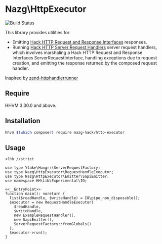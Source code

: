 # Nazg\HttpExecutor

[![Build Status](https://travis-ci.org/nazg-hack/http-executor.svg?branch=master)](https://travis-ci.org/nazg-hack/http-executor)

This library provides utilities for:

 - Emitting [Hack HTTP Request and Response Interfaces](https://github.com/hhvm/hack-http-request-response-interfaces) responses.
 - Running [Hack HTTP Server Request Handlers](https://github.com/nazg-hack/http-server-request-handler) server request handlers, which involves marshaling a Hack HTTP Request and Response Interfaces ServerRequestInterface, handling exceptions due to request creation, and emitting the response returned by the composed request handler.

Inspired by [zend-httphandlerrunner](https://github.com/zendframework/zend-httphandlerrunner)

## Require

HHVM 3.30.0 and above.

## Installation

```bash
hhvm $(which composer) require nazg-hack/http-executor
```

## Usage

```hack
<?hh //strict

use type Ytake\Hungrr\ServerRequestFactory;
use type Nazg\HttpExecutor\RequestHandleExecutor;
use type Nazg\HttpExecutor\Emitter\SapiEmitter;
use namespace HH\Lib\Experimental\IO;

<<__EntryPoint>>
function main(): noreturn {
  list($readHandle, $writeHandle) = IO\pipe_non_disposable();
  $executor = new RequestHandleExecutor(
    $readHandle,
    $writeHandle,
    new ExampleRequestHandler(),
    new SapiEmitter(),
    ServerRequestFactory::fromGlobals()
  );
  $executor->run();
}
```
